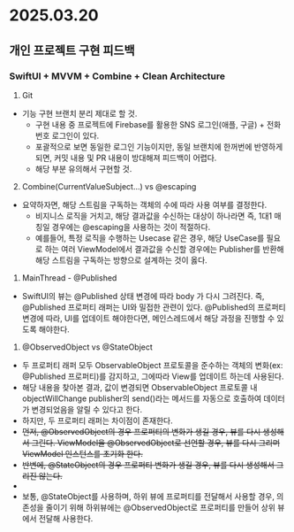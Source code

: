 

# 2025.03.20

## 개인 프로젝트 구현 피드백
### SwiftUI + MVVM + Combine + Clean Architecture

1. Git
- 기능 구현 브랜치 분리 제대로 할 것.
  - 구현 내용 중 프로젝트에 Firebase를 활용한 SNS 로그인(애플, 구글) + 전화번호 로그인이 있다.
  - 포괄적으로 보면 동일한 로그인 기능이지만, 동일 브랜치에 한꺼번에 반영하게 되면, 커밋 내용 및 PR 내용이 방대해져 피드백이 어렵다.
  - 해당 부분 유의해서 구현할 것.

2. Combine(CurrentValueSubject...) vs @escaping
- 요약하자면, 해당 스트림을 구독하는 객체의 수에 따라 사용 여부를 결정한다.
  - 비지니스 로직을 거치고, 해당 결과값을 수신하는 대상이 하나라면 즉, 1대1 매칭일 경우에는 @escaping을 사용하는 것이 적절하다.
  - 예를들어, 특정 로직을 수행하는 Usecase 같은 경우, 해당 UseCase를 필요로 하는 여러 ViewModel에서 결과값을 수신할 경우에는 Publisher를 반환해 해당 스트림을 구독하는 방향으로 설계하는 것이 옳다.


1. MainThread - @Published
- SwiftUI의 뷰는 @Published 상태 변경에 따라 body 가 다시 그려진다. 즉, @Published 프로퍼티 래퍼는 UI와 밀접한 관련이 있다. @Published의 프로퍼티 변경에 따라, UI를 업데이트 해야한다면, 메인스레드에서 해당 과정을 진행할 수 있도록 해야한다.

1. @ObservedObject vs @StateObject
- 두 프로퍼티 래퍼 모두 ObservableObject 프로토콜을 준수하는 객체의 변화(ex: @Published 프로퍼티)를 감지하고, 그에따라 View를 업데이트 하는데 사용된다.
- 해당 내용을 찾아본 결과, 값이 변경되면 ObservableObject 프로토콜 내 objectWillChange publisher의 send()라는 메서드를 자동으로 호출하여 데이터가 변경되었음을 알릴 수 있다고 한다.
-  하지만, 두 프로퍼티 래퍼는 차이점이 존재한다.
- ~~먼저, @ObservedObject의 경우 프로퍼티의 변화가 생길 경우, 뷰를 다시 생성해서 그린다. ViewModel을 @ObservedObject로 선언할 경우, 뷰를 다시 그리며 ViewModel 인스턴스를 초기화 한다.~~
- ~~반변에, @StateObject의 경우 프로퍼티 변화가 생길 경우, 뷰를 다시 생성해서 그리진 않는다.~~
- 
- 보통, @StateObject를 사용하며, 하위 뷰에 프로퍼티를 전달해서 사용할 경우, 의존성을 줄이기 위해 하위뷰에는 @ObservedObject로 프로퍼티를 만들어 상위 뷰에서 전달해 사용한다.





